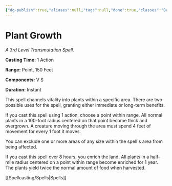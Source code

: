 ```yaml
---
{"dg-publish":true,"aliases":null,"tags":null,"done":true,"classes":"Bard, Druid, Ranger,","spellLevel":3,"school":"Transmutation","source":"PHB","permalink":"/spells/plant-growth/","dgHomeLink":false,"dgPassFrontmatter":true}
---
```


# Plant Growth
*A 3rd Level Transmutation Spell.*

**Casting Time:** 1 Action

**Range:** Point, 150 Feet

**Components:** V S 

**Duration:** Instant

This spell channels vitality into plants within a specific area. There are two possible uses for the spell, granting either immediate or long-term benefits.



If you cast this spell using 1 action, choose a point within range. All normal plants in a 100-foot radius centered on that point become thick and overgrown. A creature moving through the area must spend 4 feet of movement for every 1 foot it moves.



You can exclude one or more areas of any size within the spell's area from being affected.



If you cast this spell over 8 hours, you enrich the land. All plants in a half-mile radius centered on a point within range become enriched for 1 year. The plants yield twice the normal amount of food when harvested.

[[Spellcasting/Spells|Spells]]